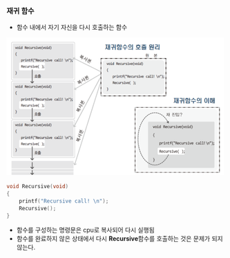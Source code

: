 ### 재귀 함수
- 함수 내에서 자기 자신을 다시 호출하는 함수

![alt text](image.png)

```c
void Recursive(void)
{
	printf("Recursive call! \n");
	Recursive();
}
```
- 함수를 구성하는 명령문은 cpu로 복사되어 다시 실행됨
- 함수를 완료하지 않은 상태에서 다시 **Recursive**함수를 호출하는 것은 문제가 되지 않는다.